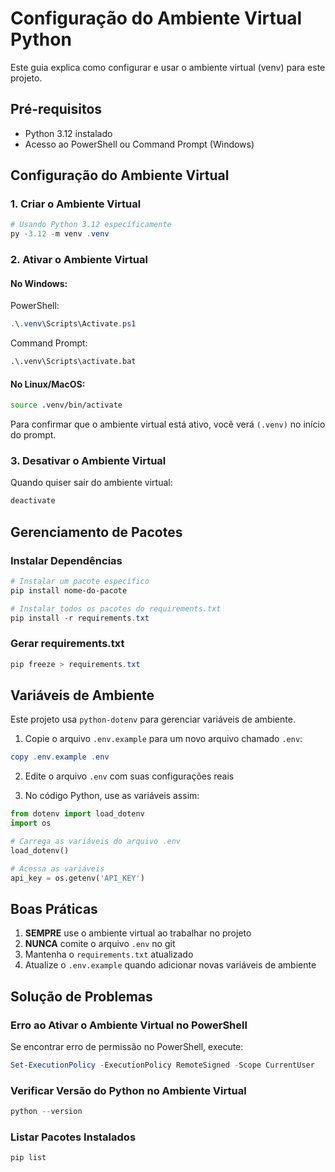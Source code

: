 # Configuração do Ambiente Virtual Python

Este guia explica como configurar e usar o ambiente virtual (venv) para este projeto.

## Pré-requisitos

- Python 3.12 instalado
- Acesso ao PowerShell ou Command Prompt (Windows)

## Configuração do Ambiente Virtual

### 1. Criar o Ambiente Virtual

```powershell
# Usando Python 3.12 específicamente
py -3.12 -m venv .venv
```

### 2. Ativar o Ambiente Virtual

#### No Windows:

PowerShell:
```powershell
.\.venv\Scripts\Activate.ps1
```

Command Prompt:
```cmd
.\.venv\Scripts\activate.bat
```

#### No Linux/MacOS:
```bash
source .venv/bin/activate
```

Para confirmar que o ambiente virtual está ativo, você verá `(.venv)` no início do prompt.

### 3. Desativar o Ambiente Virtual

Quando quiser sair do ambiente virtual:
```bash
deactivate
```

## Gerenciamento de Pacotes

### Instalar Dependências
```powershell
# Instalar um pacote específico
pip install nome-do-pacote

# Instalar todos os pacotes do requirements.txt
pip install -r requirements.txt
```

### Gerar requirements.txt
```powershell
pip freeze > requirements.txt
```

## Variáveis de Ambiente

Este projeto usa `python-dotenv` para gerenciar variáveis de ambiente.

1. Copie o arquivo `.env.example` para um novo arquivo chamado `.env`:
```powershell
copy .env.example .env
```

2. Edite o arquivo `.env` com suas configurações reais

3. No código Python, use as variáveis assim:
```python
from dotenv import load_dotenv
import os

# Carrega as variáveis do arquivo .env
load_dotenv()

# Acessa as variáveis
api_key = os.getenv('API_KEY')
```

## Boas Práticas

1. **SEMPRE** use o ambiente virtual ao trabalhar no projeto
2. **NUNCA** comite o arquivo `.env` no git
3. Mantenha o `requirements.txt` atualizado
4. Atualize o `.env.example` quando adicionar novas variáveis de ambiente

## Solução de Problemas

### Erro ao Ativar o Ambiente Virtual no PowerShell
Se encontrar erro de permissão no PowerShell, execute:
```powershell
Set-ExecutionPolicy -ExecutionPolicy RemoteSigned -Scope CurrentUser
```

### Verificar Versão do Python no Ambiente Virtual
```powershell
python --version
```

### Listar Pacotes Instalados
```powershell
pip list
```
